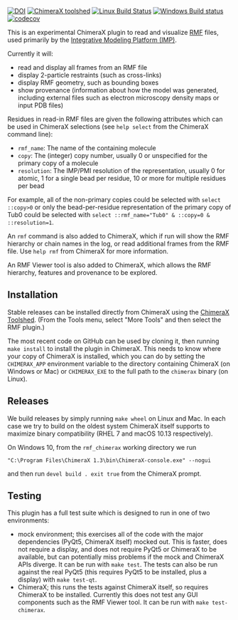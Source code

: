 [![DOI](https://zenodo.org/badge/DOI/10.5281/zenodo.3675794.svg)](https://doi.org/10.5281/zenodo.3675794)
[![ChimeraX toolshed](https://img.shields.io/badge/ChimeraX_toolshed-1.3-brightgreen)](https://cxtoolshed.rbvi.ucsf.edu/apps/chimeraxrmf)
[![Linux Build Status](https://github.com/salilab/rmf_chimerax/workflows/build/badge.svg?branch=main)](https://github.com/salilab/rmf_chimerax/actions?query=workflow%3Abuild)
[![Windows Build status](https://ci.appveyor.com/api/projects/status/mq3gpl2t8jd8s8yb?svg=true)](https://ci.appveyor.com/project/benmwebb/rmf-chimerax)
[![codecov](https://codecov.io/gh/salilab/rmf_chimerax/branch/main/graph/badge.svg)](https://codecov.io/gh/salilab/rmf_chimerax)

This is an experimental ChimeraX plugin to read and visualize
[RMF](https://integrativemodeling.org/rmf/) files, used primarily by the
[Integrative Modeling Platform (IMP)](https://integrativemodeling.org/).

Currently it will:
 - read and display all frames from an RMF file
 - display 2-particle restraints (such as cross-links)
 - display RMF geometry, such as bounding boxes
 - show provenance (information about how the model was generated, including
   external files such as electron microscopy density maps or input
   PDB files)

Residues in read-in RMF files are given the following attributes which can
be used in ChimeraX selections (see `help select` from the ChimeraX command
line):

 - `rmf_name`: The name of the containing molecule
 - `copy`: The (integer) copy number, usually 0 or unspecified for the
   primary copy of a molecule
 - `resolution`: The IMP/PMI resolution of the representation, usually 0 for
   atomic, 1 for a single bead per residue, 10 or more for multiple residues per
   bead

For example, all of the non-primary copies could be selected with
`select ::copy>0` or only the bead-per-residue representation of the primary
copy of Tub0 could be selected with
`select ::rmf_name="Tub0" & ::copy=0 & ::resolution=1`.

An `rmf` command is also added to ChimeraX, which if run will show
the RMF hierarchy or chain names in the log, or read additional frames
from the RMF file. Use `help rmf` from ChimeraX for more information.

An RMF Viewer tool is also added to ChimeraX, which allows the RMF hierarchy,
features and provenance to be explored.

## Installation

Stable releases can be installed directly from ChimeraX using the
[ChimeraX Toolshed](https://cxtoolshed.rbvi.ucsf.edu/). (From the Tools menu,
select "More Tools" and then select the RMF plugin.)

The most recent code on GitHub can be used by cloning it, then running
`make install` to install the plugin in ChimeraX. This needs to know where
your copy of ChimeraX is installed, which you can do by setting the
`CHIMERAX_APP` environment variable to the directory containing ChimeraX (on
Windows or Mac) or `CHIMERAX_EXE` to the full path to the `chimerax` binary
(on Linux).

## Releases

We build releases by simply running `make wheel` on Linux and Mac.
In each case we try to build on the oldest system ChimeraX itself supports
to maximize binary compatibility (RHEL 7 and macOS 10.13 respectively).

On Windows 10, from the `rmf_chimerax` working directory we run

    "C:\Program Files\ChimeraX 1.3\bin\ChimeraX-console.exe" --nogui

and then run `devel build . exit true` from the ChimeraX prompt.

## Testing

This plugin has a full test suite which is designed to run in one of two
environments:

 - mock environment; this exercises all of the code with the major dependencies
   (PyQt5, ChimeraX itself) mocked out. This is faster, does not require a
   display, and does not require PyQt5 or ChimeraX to be available, but can
   potentially miss problems if the mock and ChimeraX APIs diverge. It can
   be run with `make test`. The tests can also be run against the real PyQt5
   (this requires PyQt5 to be installed, plus a display) with `make test-qt`.
 - ChimeraX; this runs the tests against ChimeraX itself, so requires ChimeraX
   to be installed. Currently this does not test any GUI components such as
   the RMF Viewer tool. It can be run with `make test-chimerax`.
